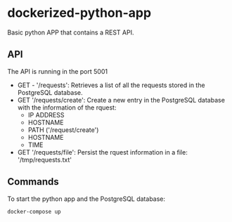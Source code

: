 # dockerized-python-app

Basic python APP that contains a REST API. 

## API

The API is running in the port 5001

+ GET - '/requests': Retrieves a list of all the requests stored in the PostgreSQL database.
+ GET '/requests/create': Create a new entry in the PostgreSQL database with the information of the rquest:
  + IP ADDRESS
  + HOSTNAME
  + PATH ('/request/create')
  + HOSTNAME
  + TIME
+ GET '/requests/file': Persist the rquest information in a file: '/tmp/requests.txt'

## Commands

To start the python app and the PostgreSQL database:

```bash
docker-compose up
```